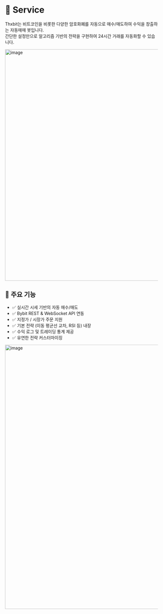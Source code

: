 
# 📖 Service
Thxbit는 비트코인을 비롯한 다양한 암호화폐를 자동으로 매수/매도하여 수익을 창출하는 자동매매 봇입니다.  
간단한 설정만으로 알고리즘 기반의 전략을 구현하여 24시간 거래를 자동화할 수 있습니다.

<img width="1471" height="763" alt="image" src="https://github.com/user-attachments/assets/04527e9d-bf35-472b-8995-1778fc96d2a2" />


## 🚀 주요 기능

- ✅ 실시간 시세 기반의 자동 매수/매도
- ✅ Bybit REST & WebSocket API 연동
- ✅ 지정가 / 시장가 주문 지원
- ✅ 기본 전략 (이동 평균선 교차, RSI 등) 내장
- ✅ 수익 로그 및 트레이딩 통계 제공
- ✅ 유연한 전략 커스터마이징

<img width="2518" height="871" alt="image" src="https://github.com/user-attachments/assets/9fd5bdbb-ad35-4996-8991-fc11a19c85eb" />



